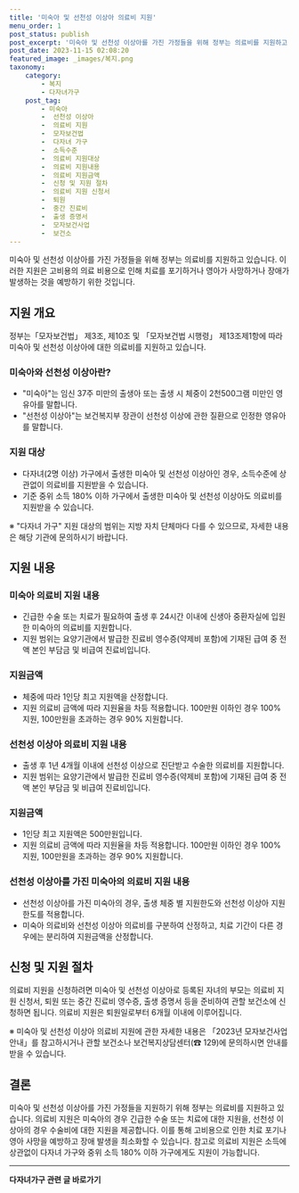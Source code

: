 ```yaml
---
title: '미숙아 및 선천성 이상아 의료비 지원'
menu_order: 1
post_status: publish
post_excerpt: '미숙아 및 선천성 이상아를 가진 가정들을 위해 정부는 의료비를 지원하고 있습니다. 이러한 지원은 고비용의 의료 비용으로 인해 치료를 포기하거나 영아가 사망하거나 장애가 발생하는 것을 예방하기 위한 것입니다.'
post_date: 2023-11-15 02:08:20
featured_image: _images/복지.png
taxonomy:
    category:
        - 복지
        - 다자녀가구
    post_tag:
        - 미숙아
        -  선천성 이상아
        -  의료비 지원
        -  모자보건법
        -  다자녀 가구
        -  소득수준
        -  의료비 지원대상
        -  의료비 지원내용
        -  의료비 지원금액
        -  신청 및 지원 절차
        -  의료비 지원 신청서
        -  퇴원
        -  중간 진료비
        -  출생 증명서
        -  모자보건사업
        -  보건소
---
```



미숙아 및 선천성 이상아를 가진 가정들을 위해 정부는 의료비를 지원하고 있습니다. 이러한 지원은 고비용의 의료 비용으로 인해 치료를 포기하거나 영아가 사망하거나 장애가 발생하는 것을 예방하기 위한 것입니다.

## 지원 개요

정부는「모자보건법」 제3조, 제10조 및 「모자보건법 시행령」 제13조제1항에 따라 미숙아 및 선천성 이상아에 대한 의료비를 지원하고 있습니다.

### 미숙아와 선천성 이상아란?

- "미숙아"는 임신 37주 미만의 출생아 또는 출생 시 체중이 2천500그램 미만인 영유아를 말합니다.
- "선천성 이상아"는 보건복지부 장관이 선천성 이상에 관한 질환으로 인정한 영유아를 말합니다.

### 지원 대상

- 다자녀(2명 이상) 가구에서 출생한 미숙아 및 선천성 이상아인 경우, 소득수준에 상관없이 의료비를 지원받을 수 있습니다.
- 기준 중위 소득 180% 이하 가구에서 출생한 미숙아 및 선천성 이상아도 의료비를 지원받을 수 있습니다.

※ "다자녀 가구" 지원 대상의 범위는 지방 자치 단체마다 다를 수 있으므로, 자세한 내용은 해당 기관에 문의하시기 바랍니다.

## 지원 내용

### 미숙아 의료비 지원 내용

- 긴급한 수술 또는 치료가 필요하여 출생 후 24시간 이내에 신생아 중환자실에 입원한 미숙아의 의료비를 지원합니다.
- 지원 범위는 요양기관에서 발급한 진료비 영수증(약제비 포함)에 기재된 급여 중 전액 본인 부담금 및 비급여 진료비입니다.

### 지원금액

- 체중에 따라 1인당 최고 지원액을 산정합니다.
- 지원 의료비 금액에 따라 지원율을 차등 적용합니다. 100만원 이하인 경우 100% 지원, 100만원을 초과하는 경우 90% 지원합니다.

### 선천성 이상아 의료비 지원 내용

- 출생 후 1년 4개월 이내에 선천성 이상으로 진단받고 수술한 의료비를 지원합니다.
- 지원 범위는 요양기관에서 발급한 진료비 영수증(약제비 포함)에 기재된 급여 중 전액 본인 부담금 및 비급여 진료비입니다.

### 지원금액

- 1인당 최고 지원액은 500만원입니다.
- 지원 의료비 금액에 따라 지원율을 차등 적용합니다. 100만원 이하인 경우 100% 지원, 100만원을 초과하는 경우 90% 지원합니다.

### 선천성 이상아를 가진 미숙아의 의료비 지원 내용

- 선천성 이상아를 가진 미숙아의 경우, 출생 체중 별 지원한도와 선천성 이상아 지원한도를 적용합니다.
- 미숙아 의료비와 선천성 이상아 의료비를 구분하여 산정하고, 치료 기간이 다른 경우에는 분리하여 지원금액을 산정합니다.

## 신청 및 지원 절차

의료비 지원을 신청하려면 미숙아 및 선천성 이상아로 등록된 자녀의 부모는 의료비 지원 신청서, 퇴원 또는 중간 진료비 영수증, 출생 증명서 등을 준비하여 관할 보건소에 신청하면 됩니다. 의료비 지원은 퇴원일로부터 6개월 이내에 이루어집니다.

※ 미숙아 및 선천성 이상아 의료비 지원에 관한 자세한 내용은 「2023년 모자보건사업 안내」를 참고하시거나 관할 보건소나 보건복지상담센터(☎ 129)에 문의하시면 안내를 받을 수 있습니다.

## 결론

미숙아 및 선천성 이상아를 가진 가정들을 지원하기 위해 정부는 의료비를 지원하고 있습니다. 의료비 지원은 미숙아의 경우 긴급한 수술 또는 치료에 대한 지원을, 선천성 이상아의 경우 수술비에 대한 지원을 제공합니다. 이를 통해 고비용으로 인한 치료 포기나 영아 사망을 예방하고 장애 발생을 최소화할 수 있습니다. 참고로 의료비 지원은 소득에 상관없이 다자녀 가구와 중위 소득 180% 이하 가구에게도 지원이 가능합니다.
<!-- wp:separator -->
<hr class="wp-block-separator has-alpha-channel-opacity"/>
<!-- /wp:separator -->

<!-- wp:group {"backgroundColor":"base","layout":{"type":"constrained"}} -->
<div class="wp-block-group has-base-background-color has-background"><!-- wp:paragraph {"align":"center","fontSize":"medium"} -->
<p class="has-text-align-center has-large-font-size"><strong>다자녀가구 관련 글 바로가기</strong></p>
<!-- /wp:paragraph -->


<!-- wp:latest-posts
{"categories":[{"id":22700,"count":19,"description":"","link":"https://uknowlaw.com/category/%eb%8b%a4%ec%9e%90%eb%85%80%ea%b0%80%ea%b5%ac/","name":"다자녀가구","slug":"다자녀가구","taxonomy":"category","parent":0,"meta":[],"_links":{"self":[{"href":"https://uknowlaw.com/wp-json/wp/v2/categories/22700"}],"collection":[{"href":"https://uknowlaw.com/wp-json/wp/v2/categories"}],"about":[{"href":"https://uknowlaw.com/wp-json/wp/v2/taxonomies/category"}],"wp:post_type":[{"href":"https://uknowlaw.com/wp-json/wp/v2/posts?categories=22700"}],"curies":[{"name":"wp","href":"https://api.w.org/{rel}","templated":true}]}}],"postsToShow":100,"excerptLength":28,"postLayout":"grid","columns":2,"featuredImageAlign":"left","featuredImageSizeSlug":"large","fontSize":"small"} /--></div>
<!-- /wp:group -->